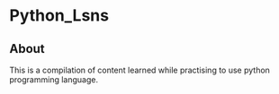 # Python_Lsns

## About
This is a compilation of content learned while practising to use python programming language.
